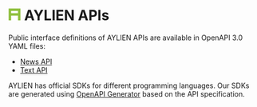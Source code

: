 # <img src="logo.svg" width=25 alt="AYLIEN logo" /> AYLIEN APIs
 
Public interface definitions of AYLIEN APIs are available in OpenAPI 3.0 YAML files:

* [News API](aylien/v1/news/api.yaml)
* [Text API](aylien/v1/text/api.yaml)

AYLIEN has official SDKs for different programming languages. Our SDKs are generated using [OpenAPI Generator](https://openapi-generator.tech/) based on the API specification.
